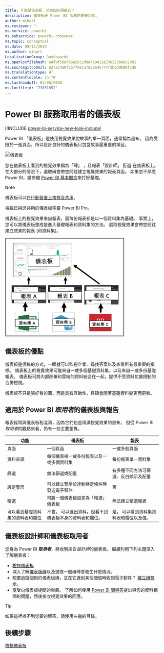 ```yaml
---
title: 什麼是儀表板，以及如何開啟它？
description: 儀表板是 Power BI 服務的重要功能。
author: mihart
ms.reviewer: ''
ms.service: powerbi
ms.subservice: powerbi-consumer
ms.topic: conceptual
ms.date: 09/12/2019
ms.author: mihart
LocalizationGroup: Dashboards
ms.openlocfilehash: a4fbf56a796a30c2d8a718411e3363238a9c2bb2
ms.sourcegitcommit: 6272c4a0f267708ca7d38a45774f3bedd680f2d6
ms.translationtype: HT
ms.contentlocale: zh-TW
ms.lasthandoff: 01/06/2020
ms.locfileid: "73851852"
---
```

# <a name="dashboards-for-power-bi-service-consumers"></a>Power BI 服務取用者的儀表板

[!INCLUDE [power-bi-service-new-look-include](../includes/power-bi-service-new-look-include.md)]

Power BI 「儀表板」是使用視覺效果說故事的單一頁面，通常稱為畫布。 因為受限於一張頁面，所以設計良好的儀表板只包含故事最重要的項目。

![儀表板](media/end-user-dashboards/power-bi-dashboard2.png)

您在儀表板上看到的視覺效果稱為「磚」  ，且報表「設計師」  釘選  在儀表板上。 在大部分的情況下，選取磚會帶您前往建立視覺效果的報表頁面。 如果您不熟悉 Power BI，請參閱 [Power BI 基本概念](end-user-basic-concepts.md)來打好基礎。

> [!NOTE]
> 儀表板可以[在行動裝置上檢視及共用](mobile/mobile-apps-view-dashboard.md)。
>
> 檢視已與您共用的儀表板需要 Power BI Pro。
> 

儀表板上的視覺效果來自報表，而每份報表都是以一個資料集為基礎。 事實上，您可以將儀表板想成是進入基礎報表和資料集的方法。 選取視覺效果會帶您前往建立效果的報表 (和資料集)。

![顯示儀表板、報表、資料集之間關聯性的圖表](media/end-user-dashboards/power-bi-diagram.png)

## <a name="advantages-of-dashboards"></a>儀表板的優點
儀表板是很棒的方式，一眼就可以監視企業、尋找答案以及查看所有最重要的指標。 儀表板上的視覺效果可能來自一或多個基礎資料集，以及來自一或多份基礎報表。 儀表板可將內部部署和雲端的資料結合在一起，提供不受資料位置限制的合併檢視。

儀表板不只是張好看的圖，而是具有互動性，且磚會隨著基礎資料變更而更新。

## <a name="dashboards-versus-reports-for-power-bi-consumers"></a>適用於 Power BI ***取用者***的儀表板與報告
報表經常與儀表板相混淆，因為它們也是填滿視覺效果的畫布。 但從 Power BI *取用者*的觀點來看，仍有一些主要差異。

| **功能** | **儀表板** | **報表** |
| --- | --- | --- |
| 頁面 |一個頁面 |一或多個頁面 |
| 資料來源 |每個儀表板一或多份報表以及一或多個資料集 |每份報表單一資料集 |
| 篩選 |無法篩選或配量 |有多種不同方法可篩選、反白顯示及配量 |
| 設定警示 |可以建立警示於達到特定條件時發送電子郵件 |否 |
| 精選 |可將一個儀表板設定為「精選」儀表板 |無法建立精選報表 |
| 可以看到基礎資料集的資料表和欄位 |不會。 可以匯出資料，但看不到儀表板本身的資料表和欄位。 |是。 可以看到資料集資料表和欄位以及值。 |


## <a name="dashboard-designers-and-dashboard-consumers"></a>儀表板設計師和儀表板取用者
您身為 Power BI ***取用者***，將收到來自*設計師*的儀表板。 繼續利用下列主題深入了解儀表板：

* [檢視儀表板](end-user-dashboard-open.md)
* 深入了解[儀表板磚](end-user-tiles.md)以及選取一個磚時會發生什麼情況。
* 想要追蹤個別的儀表板磚，並在它達到某個閾值時收到電子郵件？ [建立磚警示](end-user-alerts.md)。
* 享受向儀表板提問的樂趣。 了解如何使用 [Power BI 問與答](end-user-q-and-a.md)提出與您的資料相關的問題，然後接收視覺效果的回應。

> [!TIP]
> 如果這裡找不到您要的解答，請使用左邊的目錄。
> 

## <a name="next-steps"></a>後續步驟
[檢視儀表板](end-user-dashboard-open.md) 